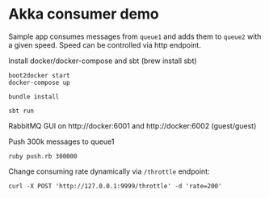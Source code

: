 Akka consumer demo
==========

Sample app consumes messages from `queue1` and adds them to `queue2` with a given speed.
Speed can be controlled via http endpoint.

Install docker/docker-compose and sbt (brew install sbt)
```
boot2docker start
docker-compose up

bundle install

sbt run
```

RabbitMQ GUI on http://docker:6001 and http://docker:6002 (guest/guest)

Push 300k messages to queue1
```
ruby push.rb 300000
```

Change consuming rate dynamically via `/throttle` endpoint:
```
curl -X POST 'http://127.0.0.1:9999/throttle' -d 'rate=200'
```
